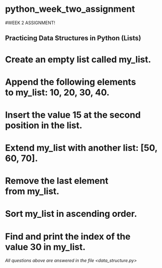 # python_week_two_assignment
#WEEK 2 ASSIGNMENT!

## Practicing Data Structures in Python (Lists)

# Create an empty list called my_list.
# Append the following elements to my_list: 10, 20, 30, 40.
# Insert the value 15 at the second position in the list.
# Extend my_list with another list: [50, 60, 70].
# Remove the last element from my_list.
# Sort my_list in ascending order.
# Find and print the index of the value 30 in my_list.

*All questions above are answered in the file <data_structure.py>*

